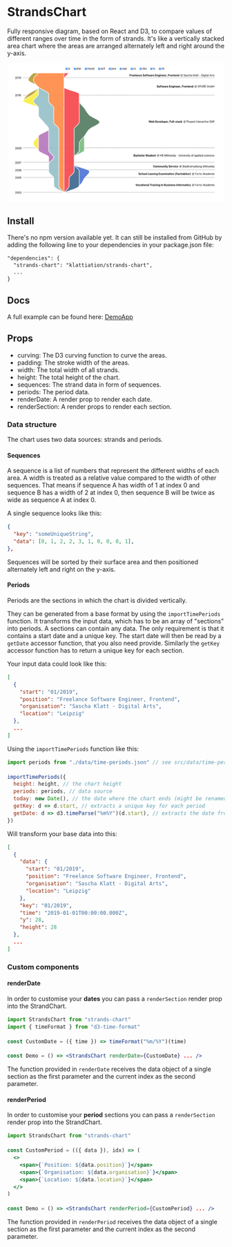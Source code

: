 # StrandsChart

Fully responsive diagram, based on React and D3, to compare values of different ranges over time in the form of strands. It's like a vertically stacked area chart where the areas are arranged alternately left and right around the y-axis.

<img src="./docs/screenshot.png">

## Install

There's no npm version available yet. It can still be installed from GitHub by adding the following line to your dependencies in your package.json file:

    "dependencies": {
      "strands-chart": "klattiation/strands-chart",
      ...
    }

## Docs

A full example can be found here: <a href="./src/DemoApp.js">DemoApp</a>

## Props

- curving: The D3 curving function to curve the areas.
- padding: The stroke width of the areas.
- width: The total width of all strands.
- height: The total height of the chart.
- sequences: The strand data in form of sequences.
- periods: The period data.
- renderDate: A render prop to render each date.
- renderSection: A render props to render each section.

### Data structure

The chart uses two data sources: strands and periods.

#### Sequences

A sequence is a list of numbers that represent the different widths of each area. A width is treated as a relative value compared to the width of other sequences. That means if sequence A has width of 1 at index 0 and sequence B has a width of 2 at index 0, then sequence B will be twice as wide as sequence A at index 0.

A single sequence looks like this:

```json
{
  "key": "someUniqueString",
  "data": [0, 1, 2, 2, 3, 1, 0, 0, 0, 1],
},
```

Sequences will be sorted by their surface area and then positioned alternately left and right on the y-axis.

#### Periods

Periods are the sections in which the chart is divided vertically.

They can be generated from a base format by using the `importTimePeriods` function. It transforms the input data, which has to be an array of "sections" into periods. A sections can contain any data. The only requirement is that it contains a start date and a unique key. The start date will then be read by a `getDate` accessor function, that you also need provide. Similarly the `getKey` accessor function has to return a unique key for each section.

Your input data could look like this:

```json
[
  {
    "start": "01/2019",
    "position": "Freelance Software Engineer, Frontend",
    "organisation": "Sascha Klatt - Digital Arts",
    "location": "Leipzig"
  },
  ...
]
```

Using the `importTimePeriods` function like this:

```javascript
import periods from "./data/time-periods.json" // see src/data/time-periods.json

importTimePeriods({
  height: height, // the chart height
  periods: periods, // data source
  today: new Date(), // the date where the chart ends (might be renamed in future versions)
  getKey: d => d.start, // extracts a unique key for each period
  getDate: d => d3.timeParse("%m%Y")(d.start), // extracts the date from each period as a JavaScript Date object
})
```

Will transform your base data into this:

```json
[
  {
    "data": {
      "start": "01/2019",
      "position": "Freelance Software Engineer, Frontend",
      "organisation": "Sascha Klatt - Digital Arts",
      "location": "Leipzig"
    },
    "key": "01/2019",
    "time": "2019-01-01T00:00:00.000Z",
    "y": 28,
    "height": 28
  },
  ...
]
```

### Custom components

#### renderDate

In order to customise your **dates** you can pass a `renderSection` render prop into the StrandChart.

```jsx
import StrandsChart from "strands-chart"
import { timeFormat } from "d3-time-format"

const CustomDate = ({ time }) => timeFormat("%m/%Y")(time)

const Demo = () => <StrandsChart renderDate={CustomDate} ... />
```

The function provided in `renderDate` receives the data object of a single section as the first parameter and the current index as the second parameter.

#### renderPeriod

In order to customise your **period** sections you can pass a `renderSection` render prop into the StrandChart.

```jsx
import StrandsChart from "strands-chart"

const CustomPeriod = (({ data }), idx) => (
  <>
    <span>{`Position: ${data.position}`}</span>
    <span>{`Organisation: ${data.organisation}`}</span>
    <span>{`Location: ${data.location}`}</span>
  </>
)

const Demo = () => <StrandsChart renderPeriod={CustomPeriod} ... />
```

The function provided in `renderPeriod` receives the data object of a single section as the first parameter and the current index as the second parameter.
